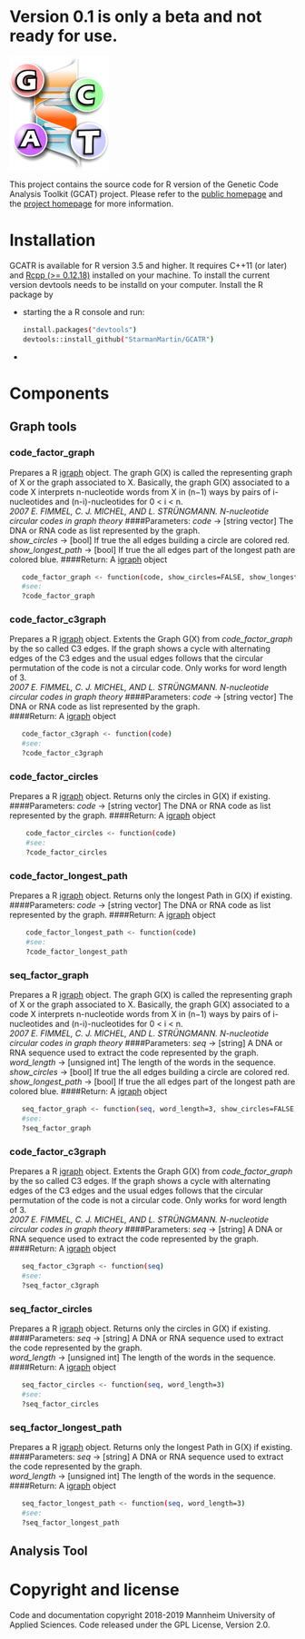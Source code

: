 
# Version 0.1 is only a beta and not ready for use.

![Genetic Code Analysis Toolkit Logo](/man/resources/bio/gcat/logo.png?raw=true)

This project contains the source code for R version of the Genetic Code Analysis Toolkit (GCAT) project. Please refer to the [public homepage](http://www.gcat.bio/) and the [project homepage](http://www.mbi.hs-mannheim.de/research/mathematics-of-the-genetic-information.html) for more information.

# Installation
GCATR is available for R version 3.5 and higher. It requires C++11 (or later) and [Rcpp (>= 0.12.18)](https://cran.r-project.org/web/packages/Rcpp/index.html) installed on your machine. To install the current version devtools needs to be installd on your computer. Install the R package by 
 * starting the a R console and run:
   ```bash
   install.packages("devtools")
   devtools::install_github("StarmanMartin/GCATR")
   ```
 *
 
# Components
## Graph tools

### code_factor_graph
Prepares a R [igraph](http://igraph.org/r/) object. The graph G(X) is called the representing graph of X or the graph associated to X.
Basically, the graph G(X) associated to a code X interprets n-nucleotide words from X in (n−1) ways
by pairs of i-nucleotides and (n-i)-nucleotides for 0 < i < n.<br/>
*2007 E. FIMMEL, C. J. MICHEL, AND L. STRÜNGMANN. N-nucleotide circular codes in graph theory*
####Parameters:
*code* &rarr; [string vector] The DNA or RNA code as list represented by the graph.<br/>
*show_circles* &rarr; [bool] If true the all edges building a circle are colored red.<br/>
*show_longest_path* &rarr; [bool] If true the all edges part of the longest path are colored blue.
####Return:
A [igraph](http://igraph.org/r/) object
   ```bash
      code_factor_graph <- function(code, show_circles=FALSE, show_longest_path=FALSE)
      #see:
      ?code_factor_graph
   ```
### code_factor_c3graph
Prepares a R [igraph](http://igraph.org/r/) object. 
Extents the Graph G(X) from _code_factor_graph_ by the so called C3 edges.
If the graph shows a cycle with alternating edges of the C3 edges and the usual edges follows that
the circular permutation of the code is not a circular code. Only works for word length of 3.<br/>
*2007 E. FIMMEL, C. J. MICHEL, AND L. STRÜNGMANN. N-nucleotide circular codes in graph theory*
####Parameters:
*code* &rarr; [string vector] The DNA or RNA code as list represented by the graph.  
####Return:
A [igraph](http://igraph.org/r/) object
   ```bash
      code_factor_c3graph <- function(code)
      #see:
      ?code_factor_c3graph
   ```
### code_factor_circles
Prepares a R [igraph](http://igraph.org/r/) object. Returns only the circles in
G(X) if existing.
####Parameters:
*code* &rarr; [string vector] The DNA or RNA code as list represented by the graph. 
####Return:
A [igraph](http://igraph.org/r/) object
  ```bash
      code_factor_circles <- function(code)
      #see:
      ?code_factor_circles
   ```
### code_factor_longest_path
Prepares a R [igraph](http://igraph.org/r/) object. Returns only the longest Path in
G(X) if existing.
####Parameters:
*code* &rarr; [string vector] The DNA or RNA code as list represented by the graph. 
####Return:
A [igraph](http://igraph.org/r/) object
  ```bash
      code_factor_longest_path <- function(code)
      #see:
      ?code_factor_longest_path
   ```
### seq_factor_graph
Prepares a R [igraph](http://igraph.org/r/) object. The graph G(X) is called the representing graph of X or the graph associated to X.
Basically, the graph G(X) associated to a code X interprets n-nucleotide words from X in (n−1) ways
by pairs of i-nucleotides and (n-i)-nucleotides for 0 < i < n.<br/>
*2007 E. FIMMEL, C. J. MICHEL, AND L. STRÜNGMANN. N-nucleotide circular codes in graph theory*
####Parameters:
*seq* &rarr; [string] A DNA or RNA sequence used to extract the code represented by the graph.<br/>
*word_length* &rarr; [unsigned int] The length of the words in the sequence.<br/>
*show_circles* &rarr; [bool] If true the all edges building a circle are colored red.<br/>
*show_longest_path* &rarr; [bool] If true the all edges part of the longest path are colored blue.
####Return:
A [igraph](http://igraph.org/r/) object
   ```bash
      seq_factor_graph <- function(seq, word_length=3, show_circles=FALSE, show_longest_path=FALSE)
      #see:
      ?seq_factor_graph
   ```
### code_factor_c3graph
Prepares a R [igraph](http://igraph.org/r/) object. 
Extents the Graph G(X) from _code_factor_graph_ by the so called C3 edges.
If the graph shows a cycle with alternating edges of the C3 edges and the usual edges follows that
the circular permutation of the code is not a circular code. Only works for word length of 3.<br/>
*2007 E. FIMMEL, C. J. MICHEL, AND L. STRÜNGMANN. N-nucleotide circular codes in graph theory*
####Parameters:
*seq* &rarr; [string] A DNA or RNA sequence used to extract the code represented by the graph. 
####Return:
A [igraph](http://igraph.org/r/) object 
   ```bash
      seq_factor_c3graph <- function(seq)
      #see:
      ?seq_factor_c3graph
   ```
### seq_factor_circles
Prepares a R [igraph](http://igraph.org/r/) object. Returns only the circles in
G(X) if existing.
####Parameters:
*seq* &rarr; [string] A DNA or RNA sequence used to extract the code represented by the graph.<br/>
*word_length* &rarr; [unsigned int] The length of the words in the sequence.
####Return:
A [igraph](http://igraph.org/r/) object
   ```bash
      seq_factor_circles <- function(seq, word_length=3)
      #see:
      ?seq_factor_circles
   ```
### seq_factor_longest_path
Prepares a R [igraph](http://igraph.org/r/) object. Returns only the longest Path in
G(X) if existing.
####Parameters:
*seq* &rarr; [string] A DNA or RNA sequence used to extract the code represented by the graph.<br/>
*word_length* &rarr; [unsigned int] The length of the words in the sequence.
####Return:
A [igraph](http://igraph.org/r/) object
   ```bash
      seq_factor_longest_path <- function(seq, word_length=3)
      #see:
      ?seq_factor_longest_path
   ```

## Analysis Tool

# Copyright and license
Code and documentation copyright 2018-2019 Mannheim University of Applied Sciences. Code released under the GPL License, Version 2.0.
